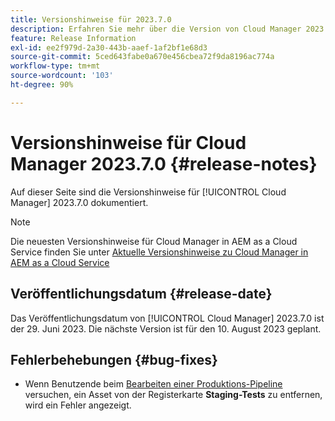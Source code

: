 ```yaml
---
title: Versionshinweise für 2023.7.0
description: Erfahren Sie mehr über die Version von Cloud Manager 2023.7.0.
feature: Release Information
exl-id: ee2f979d-2a30-443b-aaef-1af2bf1e68d3
source-git-commit: 5ced643fabe0a670e456cbea72f9da8196ac774a
workflow-type: tm+mt
source-wordcount: '103'
ht-degree: 90%

---
```


# Versionshinweise für Cloud Manager 2023.7.0 {#release-notes}

Auf dieser Seite sind die Versionshinweise für [!UICONTROL Cloud Manager] 2023.7.0 dokumentiert.

>[!NOTE]
>
>Die neuesten Versionshinweise für Cloud Manager in AEM as a Cloud Service finden Sie unter [Aktuelle Versionshinweise zu Cloud Manager in AEM as a Cloud Service](https://experienceleague.adobe.com/de/docs/experience-manager-cloud-service/content/release-notes/cloud-manager/current)

## Veröffentlichungsdatum {#release-date}

Das Veröffentlichungsdatum von [!UICONTROL Cloud Manager] 2023.7.0 ist der 29. Juni 2023. Die nächste Version ist für den 10. August 2023 geplant.

## Fehlerbehebungen {#bug-fixes}

* Wenn Benutzende beim [Bearbeiten einer Produktions-Pipeline](/help/using/managing-pipelines.md#editing-pipelines) versuchen, ein Asset von der Registerkarte **Staging-Tests** zu entfernen, wird ein Fehler angezeigt.
